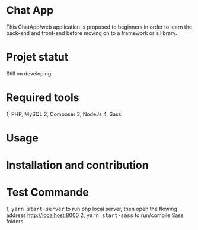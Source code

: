 # Chat App
This ChatApp/web application is proposed to beginners in order to learn the back-end and front-end before moving on to a framework or a library.
# Projet statut

Still on developing

# Required tools

1, PHP, MySQL
2, Composer
3, NodeJs 
4, Sass

# Usage

# Installation and contribution


# Test Commande

1, <kbd>yarn start-server</kbd> to run php local server, then open the flowing address <a href="http://localhost:8000">http://localhost:8000</a>
2, <kbd>yarn start-sass</kbd> to run/compile Sass folders
